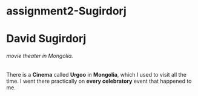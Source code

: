 # assignment2-Sugirdorj
# David Sugirdorj
###### movie theater in Mongolia.

There is a **Cinema** called **Urgoo** in **Mongolia**, which I used to visit all the time. 
I went there practically on **every celebratory** event that happened to me.
